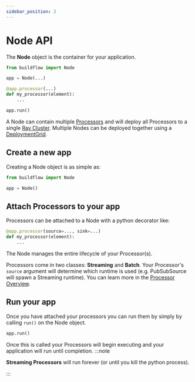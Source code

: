 ```yaml
---
sidebar_position: 2
---
```


# Node API

The **Node** object is the container for your application.

```python
from buildflow import Node

app = Node(...)

@app.processor(...)
def my_processor(element):
    ...

app.run()
```

A Node can contain multiple [Processors](./processors/overview.md) and will deploy all Processors to a single [Ray Cluster](https://docs.ray.io/en/latest/cluster/). Multiple Nodes can be deployed together using a [DeploymentGrid](./deployment-grid).

## Create a new app

Creating a Node object is as simple as:

```python
from buildflow import Node

app = Node()
```

## Attach Processors to your app

Processors can be attached to a Node with a python decorator like:

```python
@app.processor(source=..., sink=...)
def my_processor(element):
    ...
```

The Node manages the entire lifecycle of your Processor(s).

Processors come in two classes: **Streaming** and **Batch**. Your Processor's `source` argument will determine which runtime is used (e.g. PubSubSource will spawn a Streaming runtime). You can learn more in the [Processor Overview](./processors/overview.md).

## Run your app

Once you have attached your processors you can run them by simply by calling `run()` on the Node object.

```python
app.run()
```

Once this is called your Processors will begin executing and your application will run until completion.
:::note

**Streaming Processors** will run forever (or until you kill the python process).

:::
